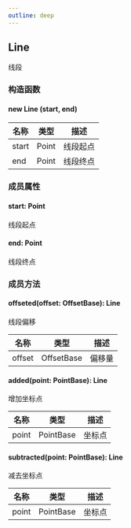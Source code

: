 ```yaml
---
outline: deep
---
```


## Line

线段

### 构造函数

#### new Line (start, end)

| 名称  | 类型  | 描述     |
| ----- | ----- | -------- |
| start | Point | 线段起点 |
| end   | Point | 线段终点 |

### 成员属性

#### start: Point

线段起点

#### end: Point

线段终点

### 成员方法

#### offseted(offset: OffsetBase): Line

线段偏移

| 名称   | 类型       | 描述   |
| ------ | ---------- | ------ |
| offset | OffsetBase | 偏移量 |

#### added(point: PointBase): Line

增加坐标点

| 名称  | 类型      | 描述   |
| ----- | --------- | ------ |
| point | PointBase | 坐标点 |

#### subtracted(point: PointBase): Line

减去坐标点

| 名称  | 类型      | 描述   |
| ----- | --------- | ------ |
| point | PointBase | 坐标点 |

